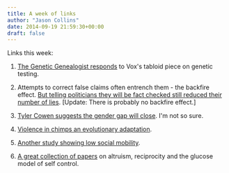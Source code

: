```yaml
---
title: A week of links
author: "Jason Collins"
date: 2014-09-19 21:59:30+00:00
draft: false
---
```


Links this week:
	
1. [The Genetic Genealogist responds](http://www.thegeneticgenealogist.com/2014/09/13/response-genetic-testing-article-vox/) to Vox's tabloid piece on genetic testing.

2. Attempts to correct false claims often entrench them - the backfire effect. [But telling politicians they will be fact checked still reduced their number of lies](http://www.motherjones.com/politics/2014/09/inquiring-minds-brendan-nyhan-fact-checking-2014-election). [Update: There is probably no backfire effect.]

3. [Tyler Cowen suggests the gender gap will close](http://www.nytimes.com/2014/09/14/upshot/gauging-the-gender-gap-present-and-future.html?_r=0&abt=0002&abg=0). I'm not so sure.

4. [Violence in chimps an evolutionary adaptation](http://www.bostonglobe.com/news/science/2014/09/17/war-innate-chimpanzees-lethal-attacks-may-provide-advantage-eliminating-rivals/V3lwx38s1RId3ZACQmnuiJ/story.html?rss_id=Top-GNP).

5. [Another study showing low social mobility](http://ereh.oxfordjournals.org/content/early/2014/09/15/ereh.heu015.short?rss=1).

6. [A great collection of papers](http://www.psy.miami.edu/ehblab/controversies.html) on altruism, reciprocity and the glucose model of self control.